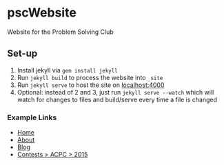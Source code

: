 # pscWebsite
Website for the Problem Solving Club

## Set-up
1. Install jekyll via `gem install jekyll`
2. Run `jekyll build` to process the website into `_site`
3. Run `jekyll serve` to host the site on [localhost:4000](http://localhost:4000)
4. Optional: instead of 2 and 3, just run `jekyll serve --watch` which will watch for changes to files and build/serve every time a file is changed

### Example Links
- [Home](http://localhost:4000)
- [About](http://localhost:4000/about)
- [Blog](http://localhost:4000/blog)
- [Contests > ACPC > 2015](http://localhost:4000/contests/acpc/2015)
